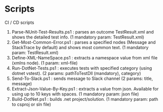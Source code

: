 # Scripts
CI / CD scripts

1. Parse-NUnit-Test-Results.ps1  : parses an outcome TestResult.xml and shows the detailed test info. (1 mandatory param: TestResult.xml)
2. Get-Most-Common-Error.ps1     : parses a specified nodes (Message and StackTrace by default) and shows most common text. (1 mandatory param: TestResult.xml)
3. Define-XML-NameSpace.ps1      : extracts a namespace value from xml file (xmlns node). (1 param: xml-file)
4. Run-DotNet-Tests.ps1          : executes tests with specified category (using dotnet vstest). (2 params: pathToTestDll (mandatory), category)
5. Send-To-Slack.ps1             : sends message to Slack channel (2 params: title, message)
6. Extract-Json-Value-By-Key.ps1 : extracts a value from json. Available for using up to 10 keys with spaces. (1 mandatory param: json file)
7. Build-DotNet.ps1 		     : builds .net project/solution. (1 mandatory param: path to csproj or sln file)
